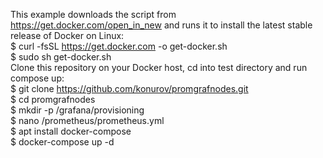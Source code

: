 
This example downloads the script from https://get.docker.com/open_in_new and runs it to install the latest stable release of Docker on Linux:<br>
$ curl -fsSL https://get.docker.com -o get-docker.sh <br>
$ sudo sh get-docker.sh<br>
Clone this repository on your Docker host, cd into test directory and run compose up:<br>
$ git clone https://github.com/konurov/promgrafnodes.git<br>
$ cd promgrafnodes<br>
$ mkdir -p /grafana/provisioning<br>
$ nano /prometheus/prometheus.yml<br>
$ apt  install docker-compose<br>
$ docker-compose up -d<br>


